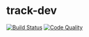 track-dev
=========

[![Build Status](https://travis-ci.org/creatorfromhell/track-dev.svg?branch=master)](https://travis-ci.org/creatorfromhell/track-dev)
[![Code Quality](https://scrutinizer-ci.com/g/creatorfromhell/track-dev/badges/quality-score.png?b=master)](https://scrutinizer-ci.com/g/creatorfromhell/track-dev/?branch=master)